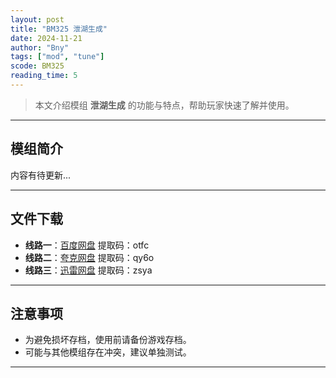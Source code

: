 ```yaml
---
layout: post
title: "BM325 泄湖生成"
date: 2024-11-21
author: "Bny"
tags: ["mod", "tune"]
scode: BM325
reading_time: 5
---
```


> 本文介绍模组 **泄湖生成** 的功能与特点，帮助玩家快速了解并使用。

---

## 模组简介

内容有待更新...

---


## 文件下载
- **线路一**：[百度网盘](https://pan.baidu.com/s/1u5Ox5vPxYFlNX-q4NEbBrA?pwd=otfc)  提取码：otfc  
- **线路二**：[夸克网盘](https://pan.quark.cn/s/74409be1d80a?pwd=qy6o)  提取码：qy6o  
- **线路三**：[迅雷网盘](https://pan.xunlei.com/s/VOCCbUF7FolzLDug9ab7IaMjA1?pwd=zsya)  提取码：zsya  

---

## 注意事项
- 为避免损坏存档，使用前请备份游戏存档。
- 可能与其他模组存在冲突，建议单独测试。

---

